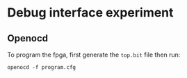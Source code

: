 # Debug interface experiment

## Openocd

To program the fpga, first generate the `top.bit` file then run:

```shell
openocd -f program.cfg
```


